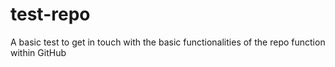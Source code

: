 # test-repo
A basic test to get in touch with the basic functionalities of the repo function within GitHub
